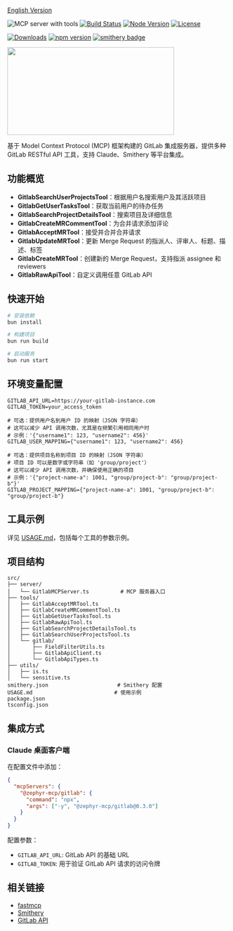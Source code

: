[English Version](./README.en.md)

![](https://badge.mcpx.dev?type=server&features=tools 'MCP server with tools') [![Build Status](https://github.com/ZephyrDeng/mcp-server-gitlab/actions/workflows/ci.yml/badge.svg)](https://github.com/ZephyrDeng/mcp-server-gitlab/actions) [![Node Version](https://img.shields.io/node/v/@zephyr-mcp/gitlab)](https://nodejs.org) [![License](https://img.shields.io/badge/license-MIT-blue)](./LICENSE)

[![Downloads](https://img.shields.io/npm/dm/@zephyr-mcp/gitlab)](https://npmjs.com/package/@zephyr-mcp/gitlab) [![npm version](https://img.shields.io/npm/v/@zephyr-mcp/gitlab)](https://npmjs.com/package/@zephyr-mcp/gitlab) [![smithery badge](https://smithery.ai/badge/@ZephyrDeng/mcp-server-gitlab)](https://smithery.ai/server/@ZephyrDeng/mcp-server-gitlab)


<a href="https://glama.ai/mcp/servers/@ZephyrDeng/mcp-server-gitlab">
  <img width="380" height="200" src="https://glama.ai/mcp/servers/@ZephyrDeng/mcp-server-gitlab/badge" />
</a>

基于 Model Context Protocol (MCP) 框架构建的 GitLab 集成服务器，提供多种 GitLab RESTful API 工具，支持 Claude、Smithery 等平台集成。

## 功能概览

- **GitlabSearchUserProjectsTool**：根据用户名搜索用户及其活跃项目
- **GitlabGetUserTasksTool**：获取当前用户的待办任务
- **GitlabSearchProjectDetailsTool**：搜索项目及详细信息
- **GitlabCreateMRCommentTool**：为合并请求添加评论
- **GitlabAcceptMRTool**：接受并合并合并请求
- **GitlabUpdateMRTool**：更新 Merge Request 的指派人、评审人、标题、描述、标签
- **GitlabCreateMRTool**：创建新的 Merge Request，支持指派 assignee 和 reviewers
- **GitlabRawApiTool**：自定义调用任意 GitLab API

## 快速开始

```bash
# 安装依赖
bun install

# 构建项目
bun run build

# 启动服务
bun run start
```

## 环境变量配置

```env
GITLAB_API_URL=https://your-gitlab-instance.com
GITLAB_TOKEN=your_access_token

# 可选：提供用户名到用户 ID 的映射（JSON 字符串）
# 这可以减少 API 调用次数，尤其是在频繁引用相同用户时
# 示例：'{"username1": 123, "username2": 456}'
GITLAB_USER_MAPPING={"username1": 123, "username2": 456}

# 可选：提供项目名称到项目 ID 的映射（JSON 字符串）
# 项目 ID 可以是数字或字符串（如 'group/project'）
# 这可以减少 API 调用次数，并确保使用正确的项目
# 示例：'{"project-name-a": 1001, "group/project-b": "group/project-b"}'
GITLAB_PROJECT_MAPPING={"project-name-a": 1001, "group/project-b": "group/project-b"}
```

## 工具示例

详见 [USAGE.md](./USAGE.md)，包括每个工具的参数示例。

## 项目结构

```
src/
├── server/
│   └── GitlabMCPServer.ts          # MCP 服务器入口
├── tools/
│   ├── GitlabAcceptMRTool.ts
│   ├── GitlabCreateMRCommentTool.ts
│   ├── GitlabGetUserTasksTool.ts
│   ├── GitlabRawApiTool.ts
│   ├── GitlabSearchProjectDetailsTool.ts
│   ├── GitlabSearchUserProjectsTool.ts
│   └── gitlab/
│       ├── FieldFilterUtils.ts
│       ├── GitlabApiClient.ts
│       └── GitlabApiTypes.ts
├── utils/
│   ├── is.ts
│   └── sensitive.ts
smithery.json                      # Smithery 配置
USAGE.md                          # 使用示例
package.json
tsconfig.json
```

## 集成方式

### Claude 桌面客户端

在配置文件中添加：

```json
{
  "mcpServers": {
    "@zephyr-mcp/gitlab": {
      "command": "npx",
      "args": ["-y", "@zephyr-mcp/gitlab@0.3.0"]
    }
  }
}
```

配置参数：
- `GITLAB_API_URL`: GitLab API 的基础 URL
- `GITLAB_TOKEN`: 用于验证 GitLab API 请求的访问令牌

## 相关链接

- [fastmcp](https://github.com/punkpeye/fastmcp)
- [Smithery](https://smithery.ai/docs)
- [GitLab API](https://docs.gitlab.com/ee/api/rest/)
